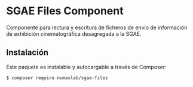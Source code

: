 # SGAE Files Component

Componente para lectura y escritura de ficheros de envío de información de exhibición cinematográfica desagregada a la SGAE.

## Instalación

Este paquete es instalable y autocargable a través de Composer:

```$ composer require numaxlab/sgae-files```
